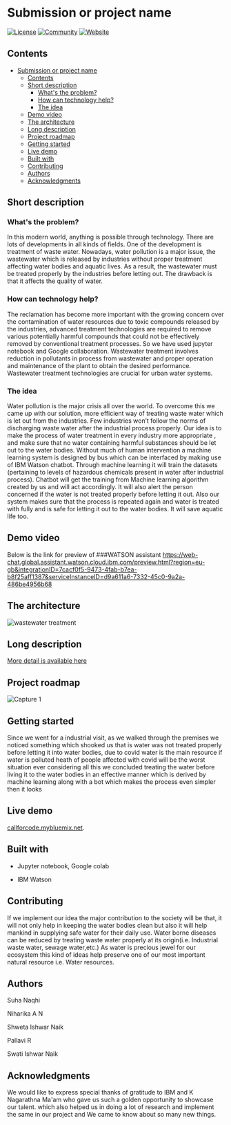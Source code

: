 # Submission or project name

[![License](https://img.shields.io/badge/License-Apache2-blue.svg)](https://www.apache.org/licenses/LICENSE-2.0) [![Community](https://img.shields.io/badge/Join-Community-blue)](https://developer.ibm.com/callforcode/get-started/) [![Website](https://img.shields.io/badge/View-Website-blue)](https://sample-project.s3-web.us-east.cloud-object-storage.appdomain.cloud/)

## Contents

- [Submission or project name](#submission-or-project-name)
  - [Contents](#contents)
  - [Short description](#short-description)
    - [What's the problem?](#whats-the-problem)
    - [How can technology help?](#how-can-technology-help)
    - [The idea](#the-idea)
  - [Demo video](#demo-video)
  - [The architecture](#the-architecture)
  - [Long description](#long-description)
  - [Project roadmap](#project-roadmap)
  - [Getting started](#getting-started)
  - [Live demo](#live-demo)
  - [Built with](#built-with)
  - [Contributing](#contributing)
  - [Authors](#authors)
  - [Acknowledgments](#acknowledgments)

## Short description

### What's the problem?

In this modern world, anything is possible through technology. There are lots of developments in all kinds of fields. One of the development is treatment of waste water. Nowadays, water pollution is a major issue, the wastewater which is released by industries without proper treatment affecting water bodies and aquatic lives. As a result, the wastewater must be treated properly by the industries before letting out. The drawback is that it affects the quality of water.

### How can technology help?

The reclamation has become more important with the growing concern over the contamination of water resources due to toxic compounds released by the industries, advanced treatment technologies are required to remove various potentially harmful compounds that could not be effectively removed by conventional treatment processes. So we have used jupyter notebook and Google collaboration. Wastewater treatment involves reduction in pollutants in process from wastewater and proper operation and maintenance of the plant to obtain the desired performance. Wastewater treatment 
technologies are crucial for urban water systems.       

### The idea

Water pollution is the major crisis all over the world. To overcome this we came up with our solution, more efficient way of treating waste water which is let out from the industries. Few industries won’t follow the norms of discharging waste water after the industrial process properly. Our idea is to make the process of water treatment in every industry more appropriate , and make sure that no water containing harmful substances should be let out to the water bodies. Without much of human intervention a machine learning system is designed by bus which can be interfaced by making use of IBM Watson chatbot. Through machine learning it will train the datasets (pertaining to levels of hazardous chemicals present in water after industrial process). Chatbot will get the training from Machine learning algorithm created by us and will act accordingly. It will also alert the person concerned if the water is not treated properly before letting it out. Also our system makes sure that the process is repeated again and water is treated with fully and is safe for letting it out to the water bodies. It will save aquatic life too.

## Demo video

Below is the link for preview of ###WATSON assistant
https://web-chat.global.assistant.watson.cloud.ibm.com/preview.html?region=eu-gb&integrationID=7cacf0f5-9473-4fab-b7ea-b8f25aff1387&serviceInstanceID=d9a611a6-7332-45c0-9a2a-486be4956b68

<script>
  window.watsonAssistantChatOptions = {
      integrationID: "b7981f4c-3776-40f7-a59d-be64fd93c1ba", // The ID of this integration.
      region: "eu-gb", // The region your integration is hosted in.
      serviceInstanceID: "d9a611a6-7332-45c0-9a2a-486be4956b68", // The ID of your service instance.
      onLoad: function(instance) { instance.render(); }
    };
  setTimeout(function(){
    const t=document.createElement('script');
    t.src="https://web-chat.global.assistant.watson.appdomain.cloud/loadWatsonAssistantChat.js";
    document.head.appendChild(t);
  });
</script>


## The architecture

![wastewater treatment](https://user-images.githubusercontent.com/73995141/122270292-01c2f380-ce93-11eb-9313-4009478ebbb6.jpeg)

## Long description

[More detail is available here](./docs/DESCRIPTION.md)

## Project roadmap

![Capture 1](https://user-images.githubusercontent.com/73995141/122271165-fcb27400-ce93-11eb-982b-e48294031614.PNG)

## Getting started

Since we went for a industrial visit, as we walked through the premises we noticed something which shooked us that is water was not treated properly before letting it into water bodies,  due to covid water is the main resource if water is polluted heath of people affected with covid will be the worst situation ever considering all this we concluded treating the water before living it to the  water bodies in an effective manner which is derived by machine learning along with a bot which makes the process even simpler then it looks

## Live demo

 [callforcode.mybluemix.net](http://callforcode.mybluemix.net/).

## Built with 

- Jupyter notebook, Google colab

- IBM Watson

## Contributing

If we implement our idea the major contribution to the society will be that, it will not only help in keeping the water bodies clean but also it will help mankind in supplying safe water for their daily use. Water borne diseases can be reduced by treating waste water properly at its origin(i.e. Industrial waste water, sewage water,etc.)
As water is precious jewel for our ecosystem this kind of ideas help preserve one of our most important natural resource i.e. Water resources.

## Authors
Suha Naqhi

Niharika A N 

Shweta Ishwar Naik 

Pallavi R

Swati Ishwar Naik

## Acknowledgments
We would like to express special thanks of gratitude to IBM and K Nagarathna Ma'am who gave us such a golden opportunity to showcase our talent.
which also helped us in doing a lot of research and implement the same in our project and We came to know about so many new things.

